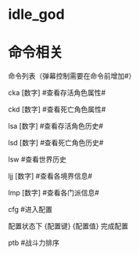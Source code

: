 # idle_god
# 命令相关
命令列表（弹幕控制需要在命令前增加#）

cka [数字] #查看存活角色属性#

ckd [数字] #查看死亡角色属性#

lsa [数字] #查看存活角色历史#

lsd [数字] #查看死亡角色历史#

lsw #查看世界历史

ljj [数字] #查看各境界信息#

lmp [数字] #查看各门派信息#

cfg #进入配置

配置状态下 {配置键} {配置值} 完成配置




ptb #战斗力排序